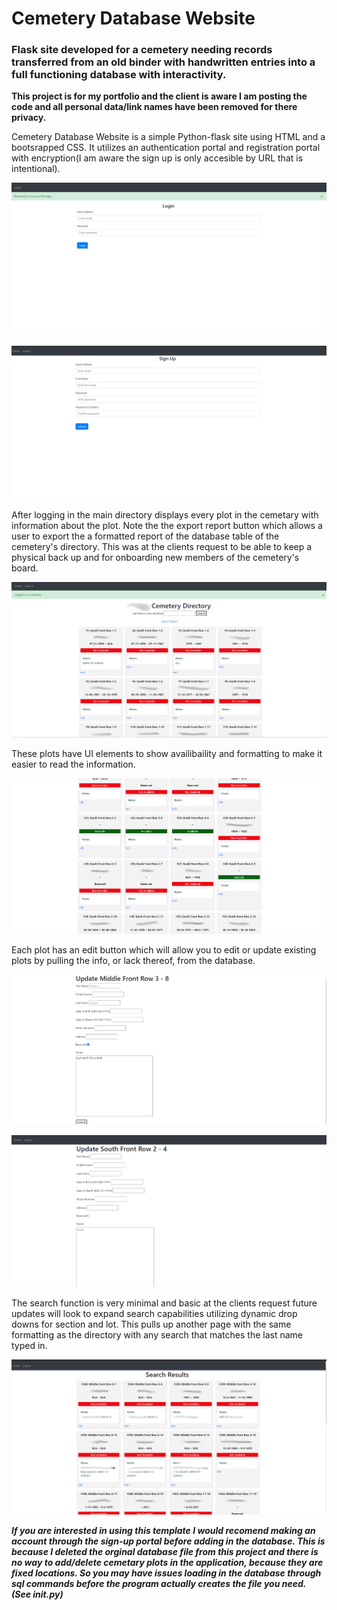 # Cemetery Database Website
### Flask site developed for a cemetery needing records transferred from an old binder with handwritten entries into a full functioning database with interactivity.

  **This project is for my portfolio and the client is aware I am posting the code and all personal data/link names have been removed for there privacy.** 
  
  Cemetery Database Website is a simple Python-flask site using HTML and a bootsrapped CSS. It utilizes an authentication portal and registration portal with encryption(I am aware
the sign up is only accesible by URL that is intentional).

  ![Login Page](/DudleyCemetary-screenshots/login.png)
  
  ![Registration Page](/DudleyCemetary-screenshots/sign-up.png)

  After logging in the main directory displays every plot in the cemetary with information about the plot. Note the the export report button which allows a user to export the a formatted report of the database table of the cemetery's directory. This was at the clients request to be able to keep a physical back up and for onboarding new members of the cemetery's board.

  ![Home](/DudleyCemetary-screenshots/home.png)

  These plots have UI elements to show availibaility and formatting to make it easier to read the information.

  ![Home-UI](/DudleyCemetary-screenshots/directory.png)

  Each plot has an edit button which will allow you to edit or update existing plots by pulling the info, or lack thereof, from the database.

  ![Edit](/DudleyCemetary-screenshots/edit.png)
  
  ![Update](/DudleyCemetary-screenshots/update.png)

  The search function is very minimal and basic at the clients request future updates will look to expand search capabilities utilizing dynamic drop downs for section and lot. This pulls up another page with the same formatting as the directory with any search that matches the last name typed in.

 ![Search Results](/DudleyCemetary-screenshots/search-results.png)

***If you are interested in using this template I would recomend making an account through the sign-up portal before adding in the database. This is because I deleted the orginal database file from this project and there is no way to add/delete cemetary plots in the application, because they are fixed locations. So you may have issues loading in the database through sql commands before the program actually creates the file you need. (See __init__.py)***
